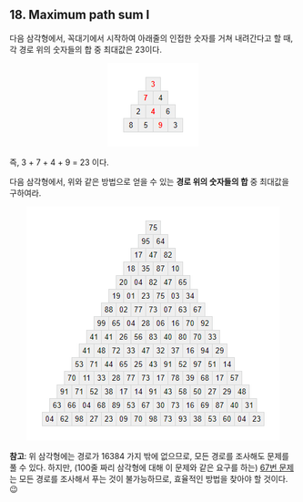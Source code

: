 ## 18. Maximum path sum I

다음 삼각형에서, 꼭대기에서 시작하여 아래줄의 인접한 숫자를 거쳐 내려간다고 할 때, 각 경로 위의 숫자들의 합 중 최대값은 23이다.

<p align="center">
  <img
    src="./triangle1.png"
    alt="<strong>3</strong><br>
<strong>7</strong> 4<br>
2 <strong>4</strong> 6<br>
8 5 <strong>9</strong> 3"
  >
</p>

즉, 3 + 7 + 4 + 9 = 23 이다.

다음 삼각형에서, 위와 같은 방법으로 얻을 수 있는 **경로 위의 숫자들의 합** 중 최대값을 구하여라.

<p align="center">
  <img
    src="./triangle2.png"
    alt="75<br>
95 64<br>
17 47 82<br>
18 35 87 10<br>
20 04 82 47 65<br>
19 01 23 75 03 34<br>
88 02 77 73 07 63 67<br>
99 65 04 28 06 16 70 92<br>
41 41 26 56 83 40 80 70 33<br>
41 48 72 33 47 32 37 16 94 29<br>
53 71 44 65 25 43 91 52 97 51 14<br>
70 11 33 28 77 73 17 78 39 68 17 57<br>
91 71 52 38 17 14 91 43 58 50 27 29 48<br>
63 66 04 68 89 53 67 30 73 16 69 87 40 31<br>
04 62 98 27 23 09 70 98 73 93 38 53 60 04 23"
  >
</p>

**참고**: 위 삼각형에는 경로가 16384 가지 밖에 없으므로, 모든 경로를 조사해도 문제를 풀 수 있다. 하지만, (100줄 짜리 삼각형에 대해 이 문제와 같은 요구를 하는) [67번 문제](/problems_051to075/problem_067)는 모든 경로를 조사해서 푸는 것이 불가능하므로, 효율적인 방법을 찾아야 할 것이다. :wink:
